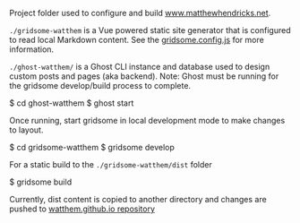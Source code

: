 Project folder used to configure and build www.matthewhendricks.net.

`./gridsome-watthem` is a Vue powered static site generator that is configured to read local Markdown content. See the [gridsome.config.js](https://github.com/watthem/portfolio/blob/master/gridsome-watthem/gridsome.config.js) for more information.

`./ghost-watthem/` is a Ghost CLI instance and database used to design custom posts and pages (aka backend). Note: Ghost must be running for the gridsome develop/build process to complete.

$ cd ghost-watthem
$ ghost start

Once running, start gridsome in local development mode to make changes to layout.

$ cd gridsome-watthem
$ gridsome develop

For a static build to the `./gridsome-watthem/dist` folder

$ gridsome build

Currently, dist content is copied to another directory and changes are pushed to [watthem.github.io repository](https://github.com/watthem/watthem.github.io)
